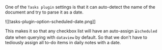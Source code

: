 One of the `Tasks plugin` settings is that it can auto-detect the name of the document and try to parse it as a date. 

![[tasks-plugin-option-scheduled-date.png]]

This makes it so that any checkbox list will have an auto-assign `⌛scheduled` date when querying with `dataview` by default. So that we don't have to tediously assign all to-do items in daily notes with a date.